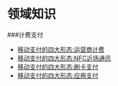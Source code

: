 领域知识
=========

###计费支付
* [移动支付的四大形态:运营商计费](http://www.36kr.com/p/121854.html)
* [移动支付的四大形态:NFC近场通讯](http://www.36kr.com/p/121779.html)
* [移动支付的四大形态:刷卡支付](http://www.36kr.com/p/121851.html)
* [移动支付的四大形态:应用支付]()
